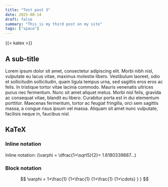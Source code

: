 ```yaml
---
title: "Test post 3"
date: 2025-08-14
draft: false
summary: "This is my third post on my site"
tags: ["space"]
---
```


{{< katex >}}

## A sub-title

Lorem ipsum dolor sit amet, consectetur adipiscing elit. Morbi nibh nisl, vulputate eu lacus vitae, maximus molestie libero. Vestibulum laoreet, odio et sollicitudin sollicitudin, quam ligula tempus urna, sed sagittis eros eros ac felis. In tristique tortor vitae lacinia commodo. Mauris venenatis ultrices purus nec fermentum. Nunc sit amet aliquet metus. Morbi nisl felis, gravida ac consequat vitae, blandit eu libero. Curabitur porta est in dui elementum porttitor. Maecenas fermentum, tortor ac feugiat fringilla, orci sem sagittis massa, a congue risus ipsum vel massa. Aliquam sit amet nunc vulputate, facilisis neque in, faucibus nisl.

## KaTeX 

### Inline notation 

Inline notation: \(\varphi = \dfrac{1+\sqrt5}{2}= 1.6180339887…\)

### Block notation

$$
 \varphi = 1+\frac{1} {1+\frac{1} {1+\frac{1} {1+\cdots} } }
$$